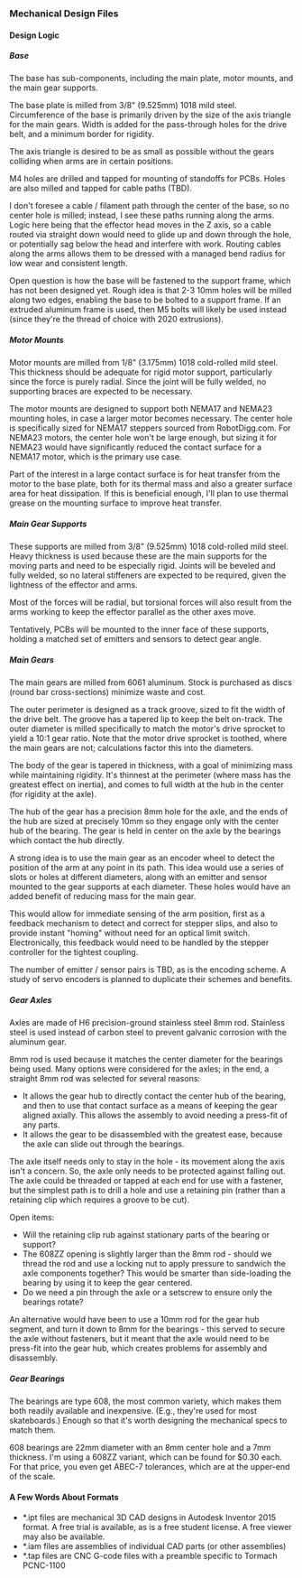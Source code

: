 ### Mechanical Design Files


#### Design Logic

##### Base
The base has sub-components, including the main plate, motor mounts, and the main gear supports.

The base plate is milled from 3/8" (9.525mm) 1018 mild steel.
Circumference of the base is primarily driven by the size of the axis triangle for the main gears.
Width is added for the pass-through holes for the drive belt, and a minimum border for rigidity.

The axis triangle is desired to be as small as possible without the gears colliding when arms are in certain positions.

M4 holes are drilled and tapped for mounting of standoffs for PCBs.  Holes are also milled and tapped for cable paths (TBD).

I don't foresee a cable / filament path through the center of the base, so no center hole is milled; instead, I see these paths running along the arms.
Logic here being that the effector head moves in the Z axis, so a cable routed via straight down would need to glide up and down through the hole, or potentially sag below the head and interfere with work.
Routing cables along the arms allows them to be dressed with a managed bend radius for low wear and consistent length.


Open question is how the base will be fastened to the support frame, which has not been designed yet.
Rough idea is that 2-3 10mm holes will be milled along two edges, enabling the base to be bolted to a support frame.
If an extruded aluminum frame is used, then M5 bolts will likely be used instead (since they're the thread of choice with 2020 extrusions).


##### Motor Mounts
Motor mounts are milled from 1/8" (3.175mm) 1018 cold-rolled mild steel.
This thickness should be adequate for rigid motor support, particularly since the force is purely radial.
Since the joint will be fully welded, no supporting braces are expected to be necessary.

The motor mounts are designed to support both NEMA17 and NEMA23 mounting holes, in case a larger motor becomes necessary.
The center hole is specifically sized for NEMA17 steppers sourced from RobotDigg.com.
For NEMA23 motors, the center hole won't be large enough, but sizing it for NEMA23 would have significantly reduced the contact surface for a NEMA17 motor, which is the primary use case.

Part of the interest in a large contact surface is for heat transfer from the motor to the base plate, both for its thermal mass and also a greater surface area for heat dissipation.
If this is beneficial enough, I'll plan to use thermal grease on the mounting surface to improve heat transfer.


##### Main Gear Supports
These supports are milled from 3/8" (9.525mm) 1018 cold-rolled mild steel.
Heavy thickness is used because these are the main supports for the moving parts and need to be especially rigid.
Joints will be beveled and fully welded, so no lateral stiffeners are expected to be required, given the lightness of the effector and arms.

Most of the forces will be radial, but torsional forces will also result from the arms working to keep the effector parallel as the other axes move.

Tentatively, PCBs will be mounted to the inner face of these supports, holding a matched set of emitters and sensors to detect gear angle.


##### Main Gears
The main gears are milled from 6061 aluminum.  Stock is purchased as discs (round bar cross-sections) minimize waste and cost.

The outer perimeter is designed as a track groove, sized to fit the width of the drive belt.
The groove has a tapered lip to keep the belt on-track.
The outer diameter is milled specifically to match the motor's drive sprocket to yield a 10:1 gear ratio.
Note that the motor drive sprocket is toothed, where the main gears are not; calculations factor this into the diameters.

The body of the gear is tapered in thickness, with a goal of minimizing mass while maintaining rigidity.
It's thinnest at the perimeter (where mass has the greatest effect on inertia), and comes to full width at the hub in the center (for rigidity at the axle).

The hub of the gear has a precision 8mm hole for the axle, and the ends of the hub are sized at precisely 10mm so they engage only with the center hub of the bearing.
The gear is held in center on the axle by the bearings which contact the hub directly.


A strong idea is to use the main gear as an encoder wheel to detect the position of the arm at any point in its path.
This idea would use a series of slots or holes at different diameters, along with an emitter and sensor mounted to the gear supports at each diameter.
These holes would have an added benefit of reducing mass for the main gear.

This would allow for immediate sensing of the arm position, first as a feedback mechanism to detect and correct for stepper slips,
and also to provide instant "homing" without need for an optical limit switch.
Electronically, this feedback would need to be handled by the stepper controller for the tightest coupling.

The number of emitter / sensor pairs is TBD, as is the encoding scheme.  A study of servo encoders is planned to duplicate their schemes and benefits.


##### Gear Axles
Axles are made of H6 precision-ground stainless steel 8mm rod.
Stainless steel is used instead of carbon steel to prevent galvanic corrosion with the aluminum gear.

8mm rod is used because it matches the center diameter for the bearings being used.
Many options were considered for the axles; in the end, a straight 8mm rod was selected for several reasons:
* It allows the gear hub to directly contact the center hub of the bearing, and then to use that contact surface as a means of keeping the gear aligned axially.  This allows the assembly to avoid needing a press-fit of any parts.
* It allows the gear to be disassembled with the greatest ease, because the axle can slide out through the bearings.

The axle itself needs only to stay in the hole - its movement along the axis isn't a concern.
So, the axle only needs to be protected against falling out.
The axle could be threaded or tapped at each end for use with a fastener, but the simplest path is to drill a hole and use a retaining pin (rather than a retaining clip which requires a groove to be cut).

Open items:
* Will the retaining clip rub against stationary parts of the bearing or support?
* The 608ZZ opening is slightly larger than the 8mm rod - should we thread the rod and use a locking nut to apply pressure to sandwich the axle components together?  This would be smarter than side-loading the bearing by using it to keep the gear centered.
* Do we need a pin through the axle or a setscrew to ensure only the bearings rotate?

An alternative would have been to use a 10mm rod for the gear hub segment, and turn it down to 8mm for the bearings - this served to secure the axle without fasteners, but it meant that the axle would need to be press-fit into the gear hub, which creates problems for assembly and disassembly.


##### Gear Bearings
The bearings are type 608, the most common variety, which makes them both readily available and inexpensive.
(E.g., they're used for most skateboards.)
Enough so that it's worth designing the mechanical specs to match them.

608 bearings are 22mm diameter with an 8mm center hole and a 7mm thickness.
I'm using a 608ZZ variant, which can be found for $0.30 each.
For that price, you even get ABEC-7 tolerances, which are at the upper-end of the scale.


#### A Few Words About Formats

* *.ipt files are mechanical 3D CAD designs in Autodesk Inventor 2015 format.  A free trial is available, as is a free student license.  A free viewer may also be available.
* *.iam files are assemblies of individual CAD parts (or other assemblies)
* *.tap files are CNC G-code files with a preamble specific to Tormach PCNC-1100
